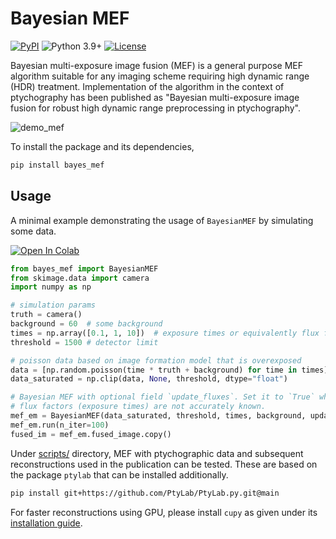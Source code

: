 # Bayesian MEF
[![PyPI](https://img.shields.io/pypi/v/bayes_mef)](https://pypi.org/project/bayes_mef/)
![Python 3.9+](https://img.shields.io/badge/python-3.9+-green.svg)
[![License](https://img.shields.io/badge/License-BSD_3--Clause-purple.svg)](https://opensource.org/licenses/BSD-3-Clause)

Bayesian multi-exposure image fusion (MEF) is a general purpose MEF algorithm suitable for any imaging scheme requiring high dynamic range (HDR) treatment. Implementation of the algorithm in the context of ptychography has been published as "Bayesian multi-exposure image fusion for robust high dynamic range preprocessing in ptychography".

![demo_mef](https://github.com/microscopic-image-analysis/bayes-mef/assets/64919085/44f06535-7eac-47a0-b6db-62ef40456993)


To install the package and its dependencies, 
```bash
pip install bayes_mef
```

## Usage

A minimal example demonstrating the usage of `BayesianMEF` by simulating some data.

[![Open In Colab](https://colab.research.google.com/assets/colab-badge.svg)](https://colab.research.google.com/github/microscopic-image-analysis/bayes-mef/blob/main/demo.ipynb)

```python
from bayes_mef import BayesianMEF
from skimage.data import camera
import numpy as np

# simulation params
truth = camera()
background = 60  # some background
times = np.array([0.1, 1, 10])  # exposure times or equivalently flux factors
threshold = 1500 # detector limit

# poisson data based on image formation model that is overexposed
data = [np.random.poisson(time * truth + background) for time in times]
data_saturated = np.clip(data, None, threshold, dtype="float")

# Bayesian MEF with optional field `update_fluxes`. Set it to `True` when
# flux factors (exposure times) are not accurately known.
mef_em = BayesianMEF(data_saturated, threshold, times, background, update_fluxes=False)
mef_em.run(n_iter=100)
fused_im = mef_em.fused_image.copy()
```

Under [scripts/](scripts) directory, MEF with ptychographic data and subsequent reconstructions used in the publication can be tested. These are based on the package `ptylab` that can be installed additionally.

```bash
pip install git+https://github.com/PtyLab/PtyLab.py.git@main
```

For faster reconstructions using GPU, please install `cupy` as given under its [installation guide](https://docs.cupy.dev/en/stable/install.html).


